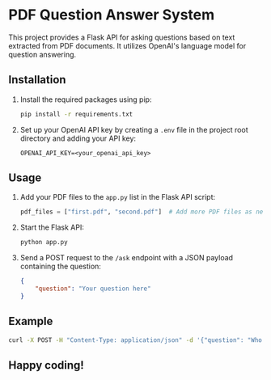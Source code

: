 # PDF Question Answer System

This project provides a Flask API for asking questions based on text extracted from PDF documents. It utilizes OpenAI's language model for question answering.

## Installation

1. Install the required packages using pip:

    ```bash
    pip install -r requirements.txt
    ```

2. Set up your OpenAI API key by creating a `.env` file in the project root directory and adding your API key:

    ```
    OPENAI_API_KEY=<your_openai_api_key>
    ```

## Usage

1. Add your PDF files to the `app.py` list in the Flask API script:

    ```python
    pdf_files = ["first.pdf", "second.pdf"]  # Add more PDF files as needed
    ```

2. Start the Flask API:

    ```bash
    python app.py
    ```

3. Send a POST request to the `/ask` endpoint with a JSON payload containing the question:

    ```json
    {
        "question": "Your question here"
    }
    ```

## Example

```bash
curl -X POST -H "Content-Type: application/json" -d '{"question": "Who is Vishal Sharma?"}' http://127.0.0.1:5000/ask
```

## Happy coding!
